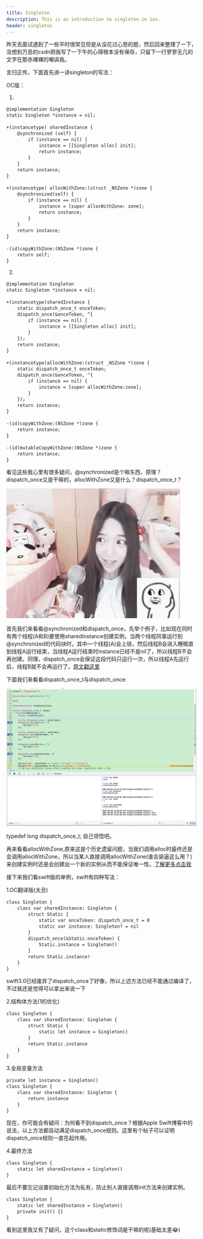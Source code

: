```yaml
---
title: Singleton
description: This is an introduction to singleton in ios.
header: singleton
---
```


昨天去面试遇到了一些平时很常见但是从没花过心思的题，然后回来整理了一下，没想到万恶的csdn把我写了一下午的心得根本没有保存，只留下一行寥寥无几的文字在那赤裸裸的嘲讽我。

言归正传，下面首先讲一讲singleton的写法：

OC版：

1.

	@implementation Singleton
	static Singleton *instance = nil;
	
	+(instancetype) sharedInstance {
	    @synchronized (self) {
	        if (instance == nil) {
	            instance = [[Singleton alloc] init];
	            return instance;
	        }
	    }
	    return instance;
	}
	
	+(instancetype) allocWithZone:(struct _NSZone *)zone {
	    @synchronized(self) {
	        if (instance == nil) {
	            instance = [super allocWithZone: zone];
	            return instance;
	        }
	    }
	    return instance;
	}
	
	-(id)copyWithZone:(NSZone *)zone {
	    return self;
	}

2.

	@implementation Singleton
	static Singleton *instance = nil;
	
	+(instancetype)sharedInstance {
	    static dispatch_once_t onceToken;
	    dispatch_once(&onceToken, ^{
	        if (instance == nil) {
	            instance = [[Singleton alloc] init];
	        }
	    });
	    return instance;
	}
	
	+(instancetype)allocWithZone:(struct _NSZone *)zone {
	    static dispatch_once_t onceToken;
	    dispatch_once(&onceToken, ^{
	        if (instance == nil) {
	            instance = [super allocWithZone:zone];
	        }
	    });
	    return instance;
	}
	
	-(id)copyWithZone:(NSZone *)zone {
	    return instance;
	}
	
	-(id)mutableCopyWithZone:(NSZone *)zone {
	    return instance;
	}
看见这些我心里有很多疑问，@synchronized是个嘛东西，原理？dispatch\_once又是干嘛的，allocWithZone又是什么？dispatch\_once\_t？

![???](https://github.com/Jeremy1221/Jeremy1221.github.io/blob/master/img/%3F%3F%3F.gif)

首先我们来看看@synchronized和dispatch\_once，先举个例子，比如现在同时有两个线程(A和B)要使用sharedInstance创建实例，当两个线程同事运行到@synchronized的代码块时，其中一个线程(A)会上锁，然后线程B会进入睡眠直到线程A运行结束，当线程A运行结束时instance已经不是nil了，所以线程B不会再创建。同理，dispatch\_once会保证这段代码只运行一次，所以线程A先运行后，线程B就不会再运行了。[原文戳这里](http://www.cocoachina.com/ios/20160613/16661.html)

下面我们来看看dispatch\_once\_t与dispatch\_once:

![dispatch_once_t](https://github.com/Jeremy1221/Jeremy1221.github.io/blob/master/img/dispatch_once_t.png)

typedef long dispatch_once_t;
自己领悟吧。

再来看看allocWithZone,原来这是个历史遗留问题，当我们调用alloc时最终还是会调用allocWithZone，所以当某人直接调用allocWithZone(谁会装逼这么用？)来创建实例时还是会创建出一个新的实例从而不能保证唯一性。[了解更多点击我](http://blog.csdn.net/jiajiayouba/article/details/44306679)


接下来我们看swift版的单例，swift有四种写法：

1.OC翻译版(太丑)

	class Singleton {
	    class var sharedInstance: Singleton {
	        struct Static {
	            static var onceToken: dispatch_once_t = 0
	            static var instance: Singleton? = nil
	        }
	        dispatch_once(&Static.onceToken) {
	            Static.instance = Singleton()
	        }
	        return Static.instance!
	    }
	}

swift3.0已经废弃了dispatch_once了好像，所以上述方法已经不能通过编译了，不过我还是觉得可以拿出来说一下

2.结构体方法(1的优化)

	class Singleton {
	    class var sharedInstance: Singleton {
	        struct Static {
	            static let instance = Singleton()
	        }
	        return Static.instance
	    }
	}

3.全局变量方法

	private let instance = Singleton()
	class Singleton {
	    class var sharedInstance: Singleton {
	        return instance
	    }
	}
	
现在，你可能会有疑问：为何看不到dispatch_once？根据Apple Swift博客中的说法，以上方法都自动满足dispatch_once规则。这里有个帖子可以证明dispatch_once规则一直在起作用。

4.最终方法

	class Singleton {
	    static let sharedInstance = Singleton()
	}

最后不要忘记设置初始化方法为私有，防止别人直接调用init方法来创建实例。

	class Singleton {
	    static let sharedInstance = Singleton()
	    private init() {}
	}

看到这里我又有了疑问，这个class和static修饰词是干嘛的呢(基础太差😂)
